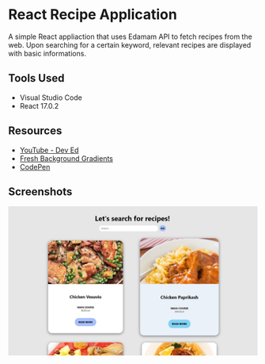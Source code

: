 # React Recipe Application

A simple React appliaction that uses Edamam API to fetch recipes from the web. Upon searching for a certain keyword, relevant recipes are displayed with basic informations.  


## Tools Used

- Visual Studio Code
- React 17.0.2


## Resources

- [YouTube - Dev Ed](https://www.youtube.com/channel/UClb90NQQcskPUGDIXsQEz5Q)
- [Fresh Background Gradients](https://webgradients.com/)
- [CodePen](https://codepen.io/)


## Screenshots
![recipes](images/img1.jpg)
